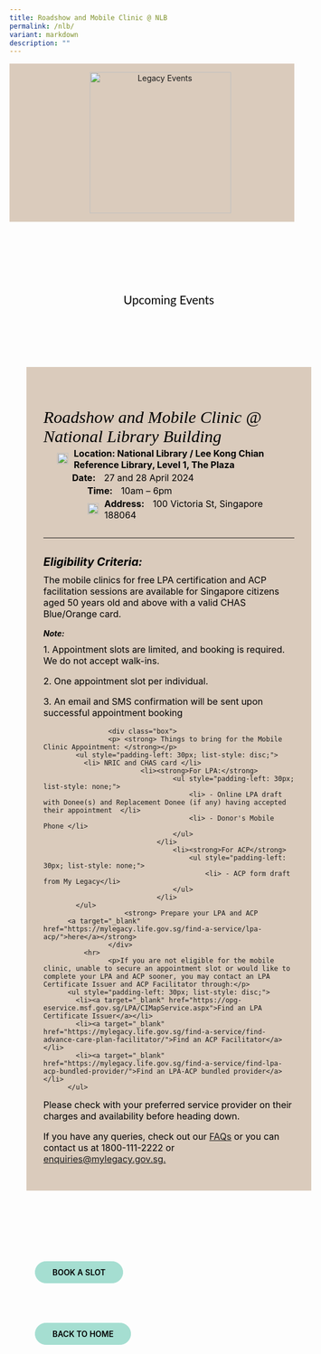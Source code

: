 ```yaml
---
title: Roadshow and Mobile Clinic @ NLB
permalink: /nlb/
variant: markdown
description: ""
---
```

<style>
  /* cyrillic */
  @font-face {
    font-family: 'Playfair Display';
    font-style: italic;
    font-weight: 400;
    font-display: swap;
    src: url(https://fonts.gstatic.com/s/playfairdisplay/v30/nuFkD-vYSZviVYUb_rj3ij__anPXDTnohkk7yRZrPJ-M.woff2) format('woff2');
    unicode-range: U+0301, U+0400-045F, U+0490-0491, U+04B0-04B1, U+2116;
  }
  /* vietnamese */
  @font-face {
    font-family: 'Playfair Display';
    font-style: italic;
    font-weight: 400;
    font-display: swap;
    src: url(https://fonts.gstatic.com/s/playfairdisplay/v30/nuFkD-vYSZviVYUb_rj3ij__anPXDTnojUk7yRZrPJ-M.woff2) format('woff2');
    unicode-range: U+0102-0103, U+0110-0111, U+0128-0129, U+0168-0169, U+01A0-01A1, U+01AF-01B0, U+0300-0301, U+0303-0304, U+0308-0309, U+0323, U+0329, U+1EA0-1EF9, U+20AB;
  }
  /* latin-ext */
  @font-face {
    font-family: 'Playfair Display';
    font-style: italic;
    font-weight: 400;
    font-display: swap;
    src: url(https://fonts.gstatic.com/s/playfairdisplay/v30/nuFkD-vYSZviVYUb_rj3ij__anPXDTnojEk7yRZrPJ-M.woff2) format('woff2');
    unicode-range: U+0100-02AF, U+0304, U+0308, U+0329, U+1E00-1E9F, U+1EF2-1EFF, U+2020, U+20A0-20AB, U+20AD-20CF, U+2113, U+2C60-2C7F, U+A720-A7FF;
  }
  /* latin */
  @font-face {
    font-family: 'Playfair Display';
    font-style: italic;
    font-weight: 400;
    font-display: swap;
    src: url(https://fonts.gstatic.com/s/playfairdisplay/v30/nuFkD-vYSZviVYUb_rj3ij__anPXDTnogkk7yRZrPA.woff2) format('woff2');
    unicode-range: U+0000-00FF, U+0131, U+0152-0153, U+02BB-02BC, U+02C6, U+02DA, U+02DC, U+0304, U+0308, U+0329, U+2000-206F, U+2074, U+20AC, U+2122, U+2191, U+2193, U+2212, U+2215, U+FEFF, U+FFFD;
  }
  /* cyrillic */
  @font-face {
    font-family: 'Playfair Display';
    font-style: italic;
    font-weight: 500;
    font-display: swap;
    src: url(https://fonts.gstatic.com/s/playfairdisplay/v30/nuFkD-vYSZviVYUb_rj3ij__anPXDTnohkk7yRZrPJ-M.woff2) format('woff2');
    unicode-range: U+0301, U+0400-045F, U+0490-0491, U+04B0-04B1, U+2116;
  }
  /* vietnamese */
  @font-face {
    font-family: 'Playfair Display';
    font-style: italic;
    font-weight: 500;
    font-display: swap;
    src: url(https://fonts.gstatic.com/s/playfairdisplay/v30/nuFkD-vYSZviVYUb_rj3ij__anPXDTnojUk7yRZrPJ-M.woff2) format('woff2');
    unicode-range: U+0102-0103, U+0110-0111, U+0128-0129, U+0168-0169, U+01A0-01A1, U+01AF-01B0, U+0300-0301, U+0303-0304, U+0308-0309, U+0323, U+0329, U+1EA0-1EF9, U+20AB;
  }
  /* latin-ext */
  @font-face {
    font-family: 'Playfair Display';
    font-style: italic;
    font-weight: 500;
    font-display: swap;
    src: url(https://fonts.gstatic.com/s/playfairdisplay/v30/nuFkD-vYSZviVYUb_rj3ij__anPXDTnojEk7yRZrPJ-M.woff2) format('woff2');
    unicode-range: U+0100-02AF, U+0304, U+0308, U+0329, U+1E00-1E9F, U+1EF2-1EFF, U+2020, U+20A0-20AB, U+20AD-20CF, U+2113, U+2C60-2C7F, U+A720-A7FF;
  }
  /* latin */
  @font-face {
    font-family: 'Playfair Display';
    font-style: italic;
    font-weight: 500;
    font-display: swap;
    src: url(https://fonts.gstatic.com/s/playfairdisplay/v30/nuFkD-vYSZviVYUb_rj3ij__anPXDTnogkk7yRZrPA.woff2) format('woff2');
    unicode-range: U+0000-00FF, U+0131, U+0152-0153, U+02BB-02BC, U+02C6, U+02DA, U+02DC, U+0304, U+0308, U+0329, U+2000-206F, U+2074, U+20AC, U+2122, U+2191, U+2193, U+2212, U+2215, U+FEFF, U+FFFD;
  }
  /* cyrillic */
  @font-face {
    font-family: 'Playfair Display';
    font-style: normal;
    font-weight: 400;
    font-display: swap;
    src: url(https://fonts.gstatic.com/s/playfairdisplay/v30/nuFiD-vYSZviVYUb_rj3ij__anPXDTjYgEM86xRbPQ.woff2) format('woff2');
    unicode-range: U+0301, U+0400-045F, U+0490-0491, U+04B0-04B1, U+2116;
  }
  /* vietnamese */
  @font-face {
    font-family: 'Playfair Display';
    font-style: normal;
    font-weight: 400;
    font-display: swap;
    src: url(https://fonts.gstatic.com/s/playfairdisplay/v30/nuFiD-vYSZviVYUb_rj3ij__anPXDTPYgEM86xRbPQ.woff2) format('woff2');
    unicode-range: U+0102-0103, U+0110-0111, U+0128-0129, U+0168-0169, U+01A0-01A1, U+01AF-01B0, U+0300-0301, U+0303-0304, U+0308-0309, U+0323, U+0329, U+1EA0-1EF9, U+20AB;
  }
  /* latin-ext */
  @font-face {
    font-family: 'Playfair Display';
    font-style: normal;
    font-weight: 400;
    font-display: swap;
    src: url(https://fonts.gstatic.com/s/playfairdisplay/v30/nuFiD-vYSZviVYUb_rj3ij__anPXDTLYgEM86xRbPQ.woff2) format('woff2');
    unicode-range: U+0100-02AF, U+0304, U+0308, U+0329, U+1E00-1E9F, U+1EF2-1EFF, U+2020, U+20A0-20AB, U+20AD-20CF, U+2113, U+2C60-2C7F, U+A720-A7FF;
  }
  /* latin */
  @font-face {
    font-family: 'Playfair Display';
    font-style: normal;
    font-weight: 400;
    font-display: swap;
    src: url(https://fonts.gstatic.com/s/playfairdisplay/v30/nuFiD-vYSZviVYUb_rj3ij__anPXDTzYgEM86xQ.woff2) format('woff2');
    unicode-range: U+0000-00FF, U+0131, U+0152-0153, U+02BB-02BC, U+02C6, U+02DA, U+02DC, U+0304, U+0308, U+0329, U+2000-206F, U+2074, U+20AC, U+2122, U+2191, U+2193, U+2212, U+2215, U+FEFF, U+FFFD;
  }
  /* cyrillic */
  @font-face {
    font-family: 'Playfair Display';
    font-style: normal;
    font-weight: 600;
    font-display: swap;
    src: url(https://fonts.gstatic.com/s/playfairdisplay/v30/nuFiD-vYSZviVYUb_rj3ij__anPXDTjYgEM86xRbPQ.woff2) format('woff2');
    unicode-range: U+0301, U+0400-045F, U+0490-0491, U+04B0-04B1, U+2116;
  }
  /* vietnamese */
  @font-face {
    font-family: 'Playfair Display';
    font-style: normal;
    font-weight: 600;
    font-display: swap;
    src: url(https://fonts.gstatic.com/s/playfairdisplay/v30/nuFiD-vYSZviVYUb_rj3ij__anPXDTPYgEM86xRbPQ.woff2) format('woff2');
    unicode-range: U+0102-0103, U+0110-0111, U+0128-0129, U+0168-0169, U+01A0-01A1, U+01AF-01B0, U+0300-0301, U+0303-0304, U+0308-0309, U+0323, U+0329, U+1EA0-1EF9, U+20AB;
  }
  /* latin-ext */
  @font-face {
    font-family: 'Playfair Display';
    font-style: normal;
    font-weight: 600;
    font-display: swap;
    src: url(https://fonts.gstatic.com/s/playfairdisplay/v30/nuFiD-vYSZviVYUb_rj3ij__anPXDTLYgEM86xRbPQ.woff2) format('woff2');
    unicode-range: U+0100-02AF, U+0304, U+0308, U+0329, U+1E00-1E9F, U+1EF2-1EFF, U+2020, U+20A0-20AB, U+20AD-20CF, U+2113, U+2C60-2C7F, U+A720-A7FF;
  }
  /* latin */
  @font-face {
    font-family: 'Playfair Display';
    font-style: normal;
    font-weight: 600;
    font-display: swap;
    src: url(https://fonts.gstatic.com/s/playfairdisplay/v30/nuFiD-vYSZviVYUb_rj3ij__anPXDTzYgEM86xQ.woff2) format('woff2');
    unicode-range: U+0000-00FF, U+0131, U+0152-0153, U+02BB-02BC, U+02C6, U+02DA, U+02DC, U+0304, U+0308, U+0329, U+2000-206F, U+2074, U+20AC, U+2122, U+2191, U+2193, U+2212, U+2215, U+FEFF, U+FFFD;
  }
  /* cyrillic */
  @font-face {
    font-family: 'Playfair Display';
    font-style: normal;
    font-weight: 800;
    font-display: swap;
    src: url(https://fonts.gstatic.com/s/playfairdisplay/v30/nuFiD-vYSZviVYUb_rj3ij__anPXDTjYgEM86xRbPQ.woff2) format('woff2');
    unicode-range: U+0301, U+0400-045F, U+0490-0491, U+04B0-04B1, U+2116;
  }
  /* vietnamese */
  @font-face {
    font-family: 'Playfair Display';
    font-style: normal;
    font-weight: 800;
    font-display: swap;
    src: url(https://fonts.gstatic.com/s/playfairdisplay/v30/nuFiD-vYSZviVYUb_rj3ij__anPXDTPYgEM86xRbPQ.woff2) format('woff2');
    unicode-range: U+0102-0103, U+0110-0111, U+0128-0129, U+0168-0169, U+01A0-01A1, U+01AF-01B0, U+0300-0301, U+0303-0304, U+0308-0309, U+0323, U+0329, U+1EA0-1EF9, U+20AB;
  }
  /* latin-ext */
  @font-face {
    font-family: 'Playfair Display';
    font-style: normal;
    font-weight: 800;
    font-display: swap;
    src: url(https://fonts.gstatic.com/s/playfairdisplay/v30/nuFiD-vYSZviVYUb_rj3ij__anPXDTLYgEM86xRbPQ.woff2) format('woff2');
    unicode-range: U+0100-02AF, U+0304, U+0308, U+0329, U+1E00-1E9F, U+1EF2-1EFF, U+2020, U+20A0-20AB, U+20AD-20CF, U+2113, U+2C60-2C7F, U+A720-A7FF;
  }
  /* latin */
  @font-face {
    font-family: 'Playfair Display';
    font-style: normal;
    font-weight: 800;
    font-display: swap;
    src: url(https://fonts.gstatic.com/s/playfairdisplay/v30/nuFiD-vYSZviVYUb_rj3ij__anPXDTzYgEM86xQ.woff2) format('woff2');
    unicode-range: U+0000-00FF, U+0131, U+0152-0153, U+02BB-02BC, U+02C6, U+02DA, U+02DC, U+0304, U+0308, U+0329, U+2000-206F, U+2074, U+20AC, U+2122, U+2191, U+2193, U+2212, U+2215, U+FEFF, U+FFFD;
  }
  @font-face {
      font-family: 'proxima_nova_bold';
      src: url('http://chodri.com/legacy/src/fonts/Proxima-Nova-Alt-Bold-webfont.woff2') format('woff2');
      font-weight: normal;
      font-style: normal;
  }
  @font-face {
      font-family: 'Myriad Pro';
      src: url('http://chodri.com/legacy/src/fonts/Myriad-Web-Pro-Regular.ttf');
      src: url('http://chodri.com/legacy/src/fonts/Myriad-Web-Pro-Regular.ttf') format('truetype');
      font-weight: normal;
      font-style: normal;
  }
  .container{
    width: 1170px;
  margin: 0 auto;
  }
    section{
    width: 100%;
    }
    .col.is-8.is-offset-2.print-content {
      margin-left: 0;
      width: 100%;
  }
  section.bp-section {
  padding: 0;
  }
.box {
    padding: 30px;
    background-color: #c8bfb5;
    border-radius: 30px;
    margin-left: 50px;
    margin-right: 50px;
    margin-bottom: 40px;
    margin-top: 30px;
}
	.play_today h5 {
    margin: 0;
}
	.play_today hr {
    margin-top: 30px;
    margin-bottom: 30px;
}
	.play_today h5 strong {
    color: #000;
    font-size: 20px;
}
  section.bp-section .bp-container {
  padding-bottom: 0!important;
  }
  .m-b-80{
  margin-bottom: 80px;
  }
    .content a {
      color: #01436b;
  }
	.content li>ul {
    margin-top: 0;
}
    table {
    font-family: arial, sans-serif;
    border-collapse: collapse;
    width: 100%;
    border: 1px solid #dddddd;
  }
  .small li{
  line-height: 22px;
    margin: 0!important;
  }
  .small li small{
  font-size: 80%;
  }
  td, th {
    border: 1px solid #dddddd;
    text-align: left;
    padding: 8px;
    border-width: 1px!important;
  }
  th{
    background-color:#D4DFF1;
    }
  tr.bg {
    background-color: #83A1D3;
  }
    .signup p,.signup p strong {
    color: #000;
    }
  .events ul li {
      color: #000;
      font-size: 16px;
      margin-bottom: 0px;
      margin-top: 3px;
  }
    .m-b-40{
    margin-bottom: 40px;
    }
    .play_today h3 {
      font-size: 30px;
      color: #000;
      font-weight: 400;
      margin-bottom: 0;
    font-family: 'Playfair Display';
    font-style: italic;
  }
  .events::before {
      content: "";
      position: absolute;
      right: 50px;
      bottom: -7px;
      width: 250px;
      background-position: center;
      background-size: contain;
      background-repeat: no-repeat;
      background-image: url(https://i.imgur.com/ymZBFhy.png);
      z-index: -1;
      height: 250px;
  }
    .p-b-110{
    padding-bottom:110px;
    }
  .play_today p {
      margin-top: 10px;
      color: #000;
      font-size: 16px;
  }
  td:first-child, th:first-child {
    width: 200px;
}
    .play_today {
      padding: 30px;
      background-color: #DACBBC;
  }
  .content ul > li:last-child {
      margin-bottom: 0;
  } 
  container-fluid{
  width: 100%;
  }
  section.bp-section.is-small.bp-section-pagetitle {
  display: none;
  }
  a.p-button.btn {
      background-color: transparent;
      border-radius: 30px;
      color: #000;
      margin-top: 10px;
      font-weight: 600;
      text-decoration: none;
      padding: 20px 30px;
      background-color: #e2a175;
    display: inline-block;
      margin: 0;
  }
    a.p-cta-button.btn {
      background-color: transparent;
      border-radius: 30px;
      color: #000;
      margin-top: 10px;
      font-weight: 600;
      text-decoration: none;
      padding: 10px 30px;
      background-color: #a5ded1;
      border: 1px solid #a5ded1;
    display: inline-block;
      margin: 0;
  }
	    a.p-cta-button2.btn {
      background-color: transparent;
      border-radius: 30px;
      color: #000;
      margin-top: 10px;
      font-weight: 600;
      text-decoration: none;
      padding: 10px 30px;
      background-color: #feb763;
      border: 1px solid #feb763;
    display: inline-block;
      margin: 0;
  }
  .content strong {
      color: #000;
  } 
  section.bp-section .bp-container {
      width: 100%!important;
      max-width: 100%!important;
      padding-top: 0!important;
  }
  .col.is-8.is-offset-2.print-content {
      margin-left: 0;
      width: 100%;
  }
  .col-3 {
      width: 25%;
      PADDING: 0 15px;
  }
  .col-8 {
      width: 75%;
      PADDING: 0 15px;
  }
  .col-4 {
      width: 33.33%;
      PADDING: 0 15px;
  }
  .col-6 {
      width: 50%;
      PADDING: 0 15px;
  }
  .col-12 {
      width: 100%;
      PADDING: 15px;
  }
  .p-t-80 {
    padding-top: 80px;
  }
  .p-b-80{
    padding-bottom: 80px;
  }
  .u-align--center{
    text-align:center;
  }
    .m-b-30{
    margin-bottom: 30px;
    }
    .m-b-60{
    margin-bottom: 60px;
    }
    .m-t-40{
    margin-top: 40px;
    }
    .m-t-80{
    margin-top: 80px;
    }
    .p-t-40{
    padding-top:40px;
    }
    @media(max-width: 767px){
      .p-lr-50{
    padding: 0;
    }
    html {
      overflow-x: hidden;
  }
  .container {
      width: 100%;
      padding: 0 15px;
  }
        .col-3 {
      width: 100%;
  }
      .col-8 {
      width: 100%;
  }
    .col-4 {
      width: 100%;
  }
  .col-6 {
      width: 100%;
  }
  .col-12 {
      width: 100%;
  }
    }
  @media(min-width: 767px)and (max-width: 1140px){
    .container {
      padding: 0 15px;
  }
    }
    section.event_banner {
      background-color: #DACBBC;
  }
  .event_banner img {
      height: 250px;
      object-fit: contain;
      object-position: bottom;
  }
    .heading h2,.play_today h3 {
      color: #000;
      font-family:'Playfair Display';
      font-weight: 400;
  }
      .heading h2,.upcoming {
      color: #000;
      font-family:'Lato';
      font-weight: 400;
  }
    .events ul {
      margin: 0;
      list-style: none;
  }
    .events ul span:first-child {
      font-weight: bold; margin-right: 15px;
  }
    .events ul li {
      color: #000;
  }
    .events ul li img {
      float: left;
      margin-top: 9px;
      margin-right: 10px;
  }
	.play_today h5 {
    color: #000;
}
    @media(max-width: 767px){
    .events::before {
    display:none;
    }
    .event_banner img {
      height: 300px;
  }
  td:first-child, th:first-child {
    width: unset;
}
	.box {
    padding: 20px;
    margin-left: -10px;
    margin-right: -10px;
}
    }
        @media(min-width: 767px)and (max-width: 1140px){
    .container {
      padding: 0 15px;
      width: 100%;
  }
    }
</style>
<section class="event_banner">
  <div class="container-fluid">
    <div class="row">
      <div class="col-12 banner_b u-align--center">
        <img alt="Legacy Events" src="https://i.imgur.com/f6S7lBG.png">
      </div>
    </div>
  </div>
</section>
<section class="events p-t-80">
  <div class="container">
    <div class="row">
      <div class="col-12 heading u-align--center m-b-60">
        <h2 class="upcoming">Upcoming Events</h2>
      </div>
    </div>
    <div class="row">
      <div class="col-12  m-b-40">
        <div class="play_today">
          <h3>Roadshow and Mobile Clinic @ National Library Building</h3>
            <ul>
              <li><img src="https://i.imgur.com/mc9gYLj.png" style="height: 20px; width: 20px; object-fit: contain"><span style="font-weight: bold; margin-right: 15px;">Location: National Library / Lee Kong Chian Reference Library, Level 1, The Plaza</span><span></span></li>
              <li><img style="width: 17px" src="https://i.imgur.com/zk1pxl2.png"><span style="font-weight: bold; margin-right: 15px;">Date:</span><span>27 and 28 April 2024</span></li>
              <li><img style="width: 17px" src="https://i.imgur.com/ElIClpc.png"><span style="font-weight: bold; margin-right: 15px;">Time:</span><span>10am – 6pm </span></li>
              <li><img src="https://i.imgur.com/jsREBhu.png" style="height: 20px; width: 20px; object-fit: contain"><span style="font-weight: bold; margin-right: 15px;">Address:</span><span>100 Victoria St, Singapore 188064</span></li></ul>
              <hr>
					<h5><strong> Eligibility Criteria:</strong></h5>
 <p>The mobile clinics for free LPA certification and ACP facilitation sessions are available for Singapore citizens aged 50 years old and above with a valid CHAS Blue/Orange card.</p>
					<h5>Note:</h5>
					<p>1. Appointment slots are limited, and booking is required. We do not accept walk-ins.</p>
				  <p>2. One appointment slot per individual. </p>
					<p>3. An email and SMS confirmation will be sent upon successful appointment booking</p>

					<div class="box">
					<p> <strong> Things to bring for the Mobile Clinic Appointment: </strong></p>
            <ul style="padding-left: 30px; list-style: disc;">
              <li> NRIC and CHAS card </li>
							<li><strong>For LPA:</strong>
									<ul style="padding-left: 30px; list-style: none;">
										<li> - Online LPA draft with Donee(s) and Replacement Donee (if any) having accepted their appointment  </li>
										<li> - Donor's Mobile Phone </li>
									</ul>
								</li>
									<li><strong>For ACP</strong>
										<ul style="padding-left: 30px; list-style: none;">
											<li> - ACP form draft from My Legacy</li>
									</ul>
								</li>
            </ul>
						<strong> Prepare your LPA and ACP 
          <a target="_blank" href="https://mylegacy.life.gov.sg/find-a-service/lpa-acp/">here</a></strong>
					</div>
              <hr>
					<p>If you are not eligible for the mobile clinic, unable to secure an appointment slot or would like to complete your LPA and ACP sooner, you may contact an LPA Certificate Issuer and ACP Facilitator through:</p>
          <ul style="padding-left: 30px; list-style: disc;">
            <li><a target="_blank" href="https://opg-eservice.msf.gov.sg/LPA/CIMapService.aspx">Find an LPA Certificate Issuer</a></li>
            <li><a target="_blank" href="https://mylegacy.life.gov.sg/find-a-service/find-advance-care-plan-facilitator/">Find an ACP Facilitator</a></li>
            <li><a target="_blank" href="https://mylegacy.life.gov.sg/find-a-service/find-lpa-acp-bundled-provider/">Find an LPA-ACP bundled provider</a></li>
          </ul>
<p>Please check with your preferred service provider on their charges and availability before heading down.</p>
          
<p>If you have any queries, check out our <a target="blank" href="https://giftofcertainty.gov.sg/faqs-for-events/"> FAQs</a> or you can contact us at 1800-111-2222 or <a href="mailto:enquiries@mylegacy.gov.sg">enquiries@mylegacy.gov.sg.</a></p>
</div></div></div></div></section>
<section class="p-b-110">
    <div class="container">
      <div class="row">
        <div class="col-12">
    <div class="row">
<div class="col-12 m-t-40"><a href="/mobile-clinics/" class="p-cta-button btn">BOOK A SLOT</a></div>
<div class="col-12 m-t-40"><a href="/home/" class="p-cta-button btn">BACK TO HOME </a></div>
			      <div class="col-3 m-t-40"></div>
    </div>
          </div>
      </div>
    </div>
  </section>
